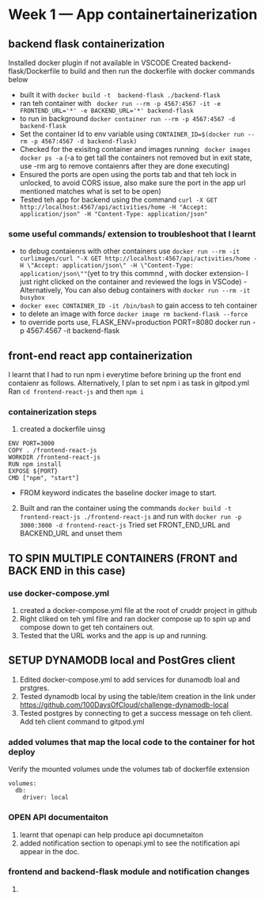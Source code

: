 # Week 1 — App containertainerization

## backend flask containerization
Installed docker plugin if not available in VSCODE
Created backend-flask/Dockerfile to build and then run the dockerfile with docker commands below
- built it with ```docker build -t  backend-flask ./backend-flask```
- ran teh container with ``` docker run --rm -p 4567:4567 -it -e FRONTEND_URL='*' -e BACKEND_URL='*' backend-flask```
- to run in background ```docker container run --rm -p 4567:4567 -d backend-flask```
- Set the container Id to env variable using ```CONTAINER_ID=$(docker run --rm -p 4567:4567 -d backend-flask)```
- Checked for the exisitng container  and images running ``` docker images docker ps -a``` (-a to get tall the containers not removed but in exit state, use -rm arg to remove contaienrs after they are done executing)
- Ensured the ports are open using the ports tab and that teh lock in unlocked, to avoid CORS issue, also make sure the port in the app url mentioned matches what is set to be open)
- Tested teh app for backend using the command ```curl -X GET http://localhost:4567/api/activities/home -H "Accept: application/json" -H "Content-Type: application/json"```
### some useful commands/ extension to troubleshoot that I learnt
- to debug contaienrs with other containers use ```docker run --rm -it curlimages/curl "-X GET http://localhost:4567/api/activities/home -H \"Accept: application/json\" -H \"Content-Type: application/json\""```(yet to try this commnd , with docker extension-  I just right clicked on the container and reviewed the  logs in VSCode)
-Alternatively, You can also debug containers with ```docker run --rm -it busybox```
- ```docker exec CONTAINER_ID -it /bin/bash``` to gain access to teh container
- to delete an image with force ```docker image rm backend-flask --force```
-  to override ports use, FLASK_ENV=production PORT=8080 docker run -p 4567:4567 -it backend-flask

## front-end react app containerization
I learnt that I had to run npm i everytime before brining up the front end contaienr as follows. Alternatively, I plan to set npm i as task in gitpod.yml
Ran ``` cd frontend-react-js ``` and then ```npm i```
### containerization steps
1. created a dockerfile uinsg 
  ```FROM node:16.18
ENV PORT=3000
COPY . /frontend-react-js
WORKDIR /frontend-react-js
RUN npm install
EXPOSE ${PORT}
CMD ["npm", "start"]
``` 
* FROM keyword indicates the baseline docker image to start.
2. Built and ran the container using the commands
```docker build -t frontend-react-js ./frontend-react-js```
and run with ```docker run -p 3000:3000 -d frontend-react-js```
Tried set FRONT_END_URL and BACKEND_URL and unset them

## TO SPIN MULTIPLE CONTAINERS (FRONT and BACK END in this case)
### use docker-compose.yml 
1. created a docker-compose.yml file at the root of cruddr project in github
2. Right cliked on teh yml filre and ran docker compose up to spin up and compose down to get teh containers out.
3. Tested that the URL works and the app is up and running.

## SETUP DYNAMODB local and PostGres client
1. Edited docker-compose.yml to add services for dunamodb loal and prstgres.
2. Tested dynamodb local by using the table/item creation in the link under https://github.com/100DaysOfCloud/challenge-dynamodb-local
3. Tested postgres by connecting to get a success message on teh client. Add teh client command to gitpod.yml 


### added volumes that map the local code to the container for hot deploy 
Verify the mounted volumes unde the volumes tab of dockerfile extension
```
volumes:
  db:
    driver: local
```
### OPEN API documentaiton
1. learnt that openapi can help produce api documnetaiton
2. added notification section to openapi.yml to see the notification api appear in the doc.

### frontend and backend-flask module and notification changes
1. 
